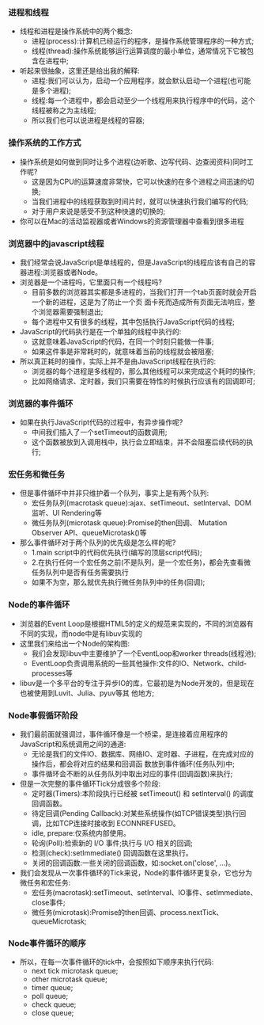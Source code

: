 ### 进程和线程
+  线程和进程是操作系统中的两个概念:
    - 进程(process):计算机已经运行的程序，是操作系统管理程序的一种方式;
    - 线程(thread):操作系统能够运行运算调度的最小单位，通常情况下它被包含在进程中;
+ 听起来很抽象，这里还是给出我的解释:
    - 进程:我们可以认为，启动一个应用程序，就会默认启动一个进程(也可能是多个进程);
    - 线程:每一个进程中，都会启动至少一个线程用来执行程序中的代码，这个线程被称之为主线程;
    - 所以我们也可以说进程是线程的容器;
### 操作系统的工作方式
+ 操作系统是如何做到同时让多个进程(边听歌、边写代码、边查阅资料)同时工作呢?
    - 这是因为CPU的运算速度非常快，它可以快速的在多个进程之间迅速的切换;
    - 当我们进程中的线程获取到时间片时，就可以快速执行我们编写的代码;
    - 对于用户来说是感受不到这种快速的切换的;
+ 你可以在Mac的活动监视器或者Windows的资源管理器中查看到很多进程
### 浏览器中的javascript线程
+ 我们经常会说JavaScript是单线程的，但是JavaScript的线程应该有自己的容器进程:浏览器或者Node。
+ 浏览器是一个进程吗，它里面只有一个线程吗?
    - 目前多数的浏览器其实都是多进程的，当我们打开一个tab页面时就会开启一个新的进程，这是为了防止一个页
面卡死而造成所有页面无法响应，整个浏览器需要强制退出;
   - 每个进程中又有很多的线程，其中包括执行JavaScript代码的线程;
+  JavaScript的代码执行是在一个单独的线程中执行的:
    - 这就意味着JavaScript的代码，在同一个时刻只能做一件事;
    -  如果这件事是非常耗时的，就意味着当前的线程就会被阻塞;
+ 所以真正耗时的操作，实际上并不是由JavaScript线程在执行的:
    - 浏览器的每个进程是多线程的，那么其他线程可以来完成这个耗时的操作;
    - 比如网络请求、定时器，我们只需要在特性的时候执行应该有的回调即可;
### 浏览器的事件循环
+ 如果在执行JavaScript代码的过程中，有异步操作呢?
    -  中间我们插入了一个setTimeout的函数调用;
    - 这个函数被放到入调用栈中，执行会立即结束，并不会阻塞后续代码的执行;
### 宏任务和微任务
+ 但是事件循环中并非只维护着一个队列，事实上是有两个队列:
    - 宏任务队列(macrotask queue):ajax、setTimeout、setInterval、DOM监听、UI Rendering等
    - 微任务队列(microtask queue):Promise的then回调、 Mutation Observer API、queueMicrotask()等
+ 那么事件循环对于两个队列的优先级是怎么样的呢?
    - 1.main script中的代码优先执行(编写的顶层script代码);
    - 2.在执行任何一个宏任务之前(不是队列，是一个宏任务)，都会先查看微任务队列中是否有任务需要执行
    - 如果不为空，那么就优先执行微任务队列中的任务(回调);
### Node的事件循环
+ 浏览器的Event Loop是根据HTML5的定义的规范来实现的，不同的浏览器有不同的实现，而node中是有libuv实现的
+ 这里我们来给出一个Node的架构图:
    - 我们会发现libuv中主要维护了一个EventLoop和worker threads(线程池);
    - EventLoop负责调用系统的一些其他操作:文件的IO、Network、child-processes等
+ libuv是一个多平台的专注于异步IO的库，它最初是为Node开发的，但是现在也被使用到Luvit、Julia、pyuv等其 他地方;
### Node事假循环阶段
+ 我们最前面就强调过，事件循环像是一个桥梁，是连接着应用程序的JavaScript和系统调用之间的通道:
    -  无论是我们的文件IO、数据库、网络IO、定时器、子进程，在完成对应的操作后，都会将对应的结果和回调函 数放到事件循环(任务队列)中;
    - 事件循环会不断的从任务队列中取出对应的事件(回调函数)来执行;
+ 但是一次完整的事件循环Tick分成很多个阶段:
    - 定时器(Timers):本阶段执行已经被 setTimeout() 和 setInterval() 的调度回调函数。
    - 待定回调(Pending Callback):对某些系统操作(如TCP错误类型)执行回调，比如TCP连接时接收到 ECONNREFUSED。
    - idle, prepare:仅系统内部使用。
    - 轮询(Poll):检索新的 I/O 事件;执行与 I/O 相关的回调;
    - 检测(check):setImmediate() 回调函数在这里执行。
    - 关闭的回调函数:一些关闭的回调函数，如:socket.on('close', ...)。
+ 我们会发现从一次事件循环的Tick来说，Node的事件循环更复杂，它也分为微任务和宏任务:
    - 宏任务(macrotask):setTimeout、setInterval、IO事件、setImmediate、close事件;
    - 微任务(microtask):Promise的then回调、process.nextTick、queueMicrotask;
### Node事件循环的顺序
+ 所以，在每一次事件循环的tick中，会按照如下顺序来执行代码: 
    - next tick microtask queue;
    - other microtask queue;
    - timer queue;
    - poll queue; 
    - check queue; 
    - close queue;
